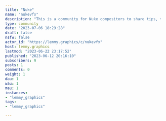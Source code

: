 ```yaml
---
title: "Nuke" 
name: "nukevfx"
description: "This is a community for Nuke compositors to share tips, tricks, and inspiration with each other. Nuke is a nodal compositing software commonly used in feature film and commercials, developed by The Foundry.Looking for a more general compositing community? Check out [/c/compositing](lemmy.graphics/c/compositing)!"
type: community
date: "2023-07-06 18:29:28"
draft: false
nsfw: false
actor_id: "https://lemmy.graphics/c/nukevfx"
host: lemmy.graphics
lastmod: "2023-06-22 23:17:52"
published: "2023-06-12 20:16:10"
subscribers: 9
posts: 1
comments: 0
weight: 1
dau: 1
wau: 1
mau: 1
instances:
- "lemmy_graphics"
tags: 
- "lemmy_graphics"

---
```

